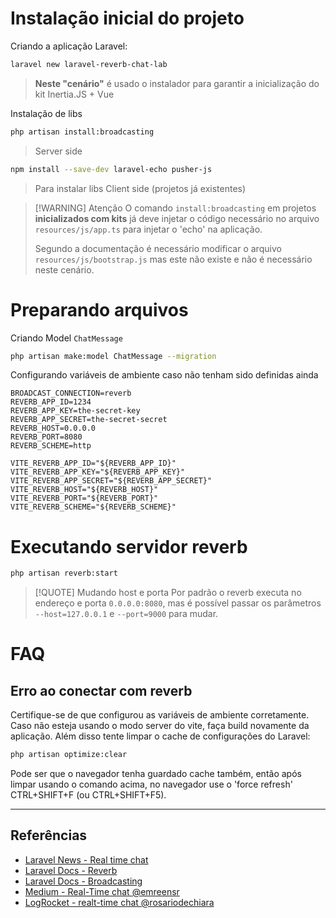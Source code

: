 # Instalação inicial do projeto

Criando a aplicação Laravel:
```sh
laravel new laravel-reverb-chat-lab
```
> **Neste "cenário"** é usado o instalador para garantir a inicialização do kit Inertia.JS + Vue

Instalação de libs
```sh
php artisan install:broadcasting
```
> Server side

```sh
npm install --save-dev laravel-echo pusher-js
```
> Para instalar libs Client side (projetos já existentes)

> [!WARNING] Atenção
> O comando `install:broadcasting` em projetos **inicializados com kits** já deve injetar o código necessário no arquivo `resources/js/app.ts` para injetar o 'echo' na aplicação.
> 
> Segundo a documentação é necessário modificar o arquivo `resources/js/bootstrap.js` mas este não existe e não é necessário neste cenário.

# Preparando arquivos
Criando Model `ChatMessage`
```sh
php artisan make:model ChatMessage --migration
```

Configurando variáveis de ambiente caso não tenham sido definidas ainda
```
BROADCAST_CONNECTION=reverb
REVERB_APP_ID=1234  
REVERB_APP_KEY=the-secret-key  
REVERB_APP_SECRET=the-secret-secret  
REVERB_HOST=0.0.0.0  
REVERB_PORT=8080  
REVERB_SCHEME=http  
  
VITE_REVERB_APP_ID="${REVERB_APP_ID}"  
VITE_REVERB_APP_KEY="${REVERB_APP_KEY}"  
VITE_REVERB_APP_SECRET="${REVERB_APP_SECRET}"  
VITE_REVERB_HOST="${REVERB_HOST}"  
VITE_REVERB_PORT="${REVERB_PORT}"  
VITE_REVERB_SCHEME="${REVERB_SCHEME}"
```

# Executando servidor reverb
```sh
php artisan reverb:start
```

> [!QUOTE] Mudando host e porta
> Por padrão o reverb executa no endereço e porta `0.0.0.0:8080`, mas é possível passar os parâmetros `--host=127.0.0.1` e `--port=9000` para mudar.

# FAQ

## Erro ao conectar com reverb
Certifique-se de que configurou as variáveis de ambiente corretamente. Caso não esteja usando o modo server do vite, faça build novamente da aplicação. Além disso tente limpar o cache de configurações do Laravel:
```sh
php artisan optimize:clear
```

Pode ser que o navegador tenha guardado cache também, então após limpar usando o comando acima, no navegador use o 'force refresh' CTRL+SHIFT+F (ou CTRL+SHIFT+F5).

---

## Referências
- [Laravel News - Real time chat](https://laravel-news.com/laravel-real-time-chat)
- [Laravel Docs - Reverb](https://laravel.com/docs/12.x/reverb#introduction)
- [Laravel Docs - Broadcasting](https://laravel.com/docs/12.x/broadcasting#client-side-installation)
- [Medium - Real-Time chat @emreensr](https://medium.com/@emreensr/real-time-chat-implementation-with-laravel-reverb-and-vue-3-03a16cf593ef)
- [LogRocket - realt-time chat @rosariodechiara](https://blog.logrocket.com/building-real-time-chat-app-using-laravel-reverb-vue/)